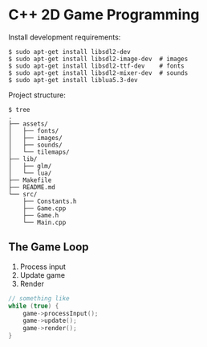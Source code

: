 # C++ 2D Game Programming

Install development requirements:

```text
$ sudo apt-get install libsdl2-dev
$ sudo apt-get install libsdl2-image-dev  # images
$ sudo apt-get install libsdl2-ttf-dev    # fonts
$ sudo apt-get install libsdl2-mixer-dev  # sounds
$ sudo apt-get install liblua5.3-dev
```

Project structure:

```
$ tree
.
├── assets/
│   ├── fonts/
│   ├── images/
│   ├── sounds/
│   └── tilemaps/
├── lib/
│   ├── glm/
│   └── lua/
├── Makefile
├── README.md
└── src/
    ├── Constants.h
    ├── Game.cpp
    ├── Game.h
    └── Main.cpp
```

## The Game Loop

1. Process input
2. Update game
3. Render

```cpp
// something like
while (true) {
    game->processInput();
    game->update();
    game->render();
}
```
